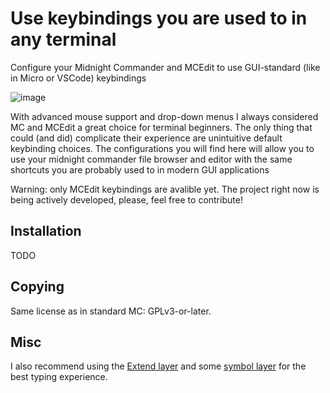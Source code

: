 # Use keybindings you are used to in any terminal
 Configure your Midnight Commander and MCEdit to use GUI-standard (like in Micro or VSCode) keybindings

![image](https://github.com/user-attachments/assets/610fa755-ee14-48cc-96c3-8590eec524ee)

With advanced mouse support and drop-down menus I always considered MC and MCEdit a great choice for terminal beginners. The only thing that could (and did) complicate their experience
 are unintuitive default keybinding choices. The configurations you will find here will allow you to use your midnight commander file browser and editor with the same shortcuts 
 you are probably used to in modern GUI applications

Warning: only MCEdit keybindings are avalible yet. The project right now is being actively developed, please, feel free to contribute!

## Installation

TODO

## Copying

Same license as in standard MC: GPLv3-or-later.

## Misc

I also recommend using the [Extend layer](https://dreymar.colemak.org/layers-extend.html) and some [symbol layer](https://colemakmods.github.io/ergonomic-mods/symbols.html) for the best typing experience.

